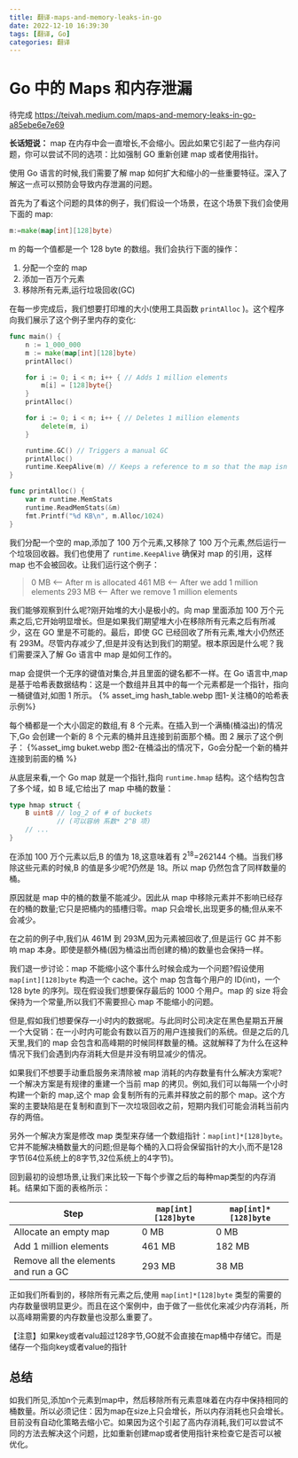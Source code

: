```yaml
---
title: 翻译-maps-and-memory-leaks-in-go
date: 2022-12-10 16:39:30
tags: [翻译, Go]
categories: 翻译
---
```


# Go 中的 Maps 和内存泄漏

待完成
https://teivah.medium.com/maps-and-memory-leaks-in-go-a85ebe6e7e69

<b>长话短说：</b> map 在内存中会一直增长,不会缩小。因此如果它引起了一些内存问题，你可以尝试不同的选项：比如强制 GO 重新创建 map 或者使用指针。

使用 Go 语言的时候,我们需要了解 map 如何扩大和缩小的一些重要特征。深入了解这一点可以预防会导致内存泄漏的问题。

首先为了看这个问题的具体的例子，我们假设一个场景，在这个场景下我们会使用下面的 map:

```go
m:=make(map[int][128]byte)
```

m 的每一个值都是一个 128 byte 的数组。我们会执行下面的操作：

1. 分配一个空的 map
2. 添加一百万个元素
3. 移除所有元素,运行垃圾回收(GC)

在每一步完成后，我们想要打印堆的大小(使用工具函数 `printAlloc` )。这个程序向我们展示了这个例子里内存的变化:

```go
func main() {
	n := 1_000_000
	m := make(map[int][128]byte)
	printAlloc()

	for i := 0; i < n; i++ { // Adds 1 million elements
		m[i] = [128]byte{}
	}
	printAlloc()

	for i := 0; i < n; i++ { // Deletes 1 million elements
		delete(m, i)
	}

	runtime.GC() // Triggers a manual GC
	printAlloc()
	runtime.KeepAlive(m) // Keeps a reference to m so that the map isn’t collected
}

func printAlloc() {
	var m runtime.MemStats
	runtime.ReadMemStats(&m)
	fmt.Printf("%d KB\n", m.Alloc/1024)
}
```

我们分配一个空的 map,添加了 100 万个元素,又移除了 100 万个元素,然后运行一个垃圾回收器。我们也使用了 `runtime.KeepAlive` 确保对 map 的引用，这样 map 也不会被回收。让我们运行这个例子：

> 0 MB <-- After m is allocated
> 461 MB <-- After we add 1 million elements
> 293 MB <-- After we remove 1 million elements

我们能够观察到什么呢?刚开始堆的大小是极小的。向 map 里面添加 100 万个元素之后,它开始明显增长。但是如果我们期望堆大小在移除所有元素之后有所减少，这在 GO 里是不可能的。最后，即使 GC 已经回收了所有元素,堆大小仍然还有 293M。尽管内存减少了,但是并没有达到我们的期望。根本原因是什么呢？我们需要深入了解 Go 语言中 map 是如何工作的。

map 会提供一个无序的键值对集合,并且里面的键名都不一样。在 Go 语言中,map 是基于哈希表数据结构：这是一个数组并且其中的每一个元素都是一个指针，指向一桶键值对,如图 1 所示。
{% asset_img hash_table.webp 图1-关注桶0的哈希表示例%}

每个桶都是一个大小固定的数组,有 8 个元素。在插入到一个满桶(桶溢出)的情况下,Go 会创建一个新的 8 个元素的桶并且连接到前面那个桶。图 2 展示了这个例子：
{%asset_img buket.webp 图2-在桶溢出的情况下，Go会分配一个新的桶并连接到前面的桶 %}

从底层来看,一个 Go map 就是一个指针,指向 `runtime.hmap` 结构。这个结构包含了多个域，如 B 域,它给出了 map 中桶的数量：

```go
type hmap struct {
    B uint8 // log_2 of # of buckets
            // (可以容纳 系数* 2^B 项)
    // ...
}
```

在添加 100 万个元素以后,B 的值为 18,这意味着有 2<sup>18</sup>=262144 个桶。当我们移除这些元素的时候,B 的值是多少呢?仍然是 18。所以 map 仍然包含了同样数量的桶。

原因就是 map 中的桶的数量不能减少。因此从 map 中移除元素并不影响已经存在的桶的数量;它只是把桶内的插槽归零。map 只会增长,出现更多的桶;但从来不会减少。

在之前的例子中,我们从 461M 到 293M,因为元素被回收了,但是运行 GC 并不影响 map 本身。即使是额外桶(因为桶溢出而创建的桶)的数量也会保持一样。

我们退一步讨论：map 不能缩小这个事什么时候会成为一个问题?假设使用 `map[int][128]byte` 构造一个 cache。这个 map 包含每个用户的 ID(int)，一个 128 byte 的序列。现在假设我们想要保存最后的 1000 个用户。map 的 size 将会保持为一个常量,所以我们不需要担心 map 不能缩小的问题。

但是,假如我们想要保存一小时内的数据呢。与此同时公司决定在黑色星期五开展一个大促销：在一小时内可能会有数以百万的用户连接我们的系统。但是之后的几天里,我们的 map 会包含和高峰期的时候同样数量的桶。这就解释了为什么在这种情况下我们会遇到内存消耗大但是并没有明显减少的情况。

如果我们不想要手动重启服务来清除被 map 消耗的内存数量有什么解决方案呢?一个解决方案是有规律的重建一个当前 map 的拷贝。例如,我们可以每隔一个小时构建一个新的 map,这个 map 会复制所有的元素并释放之前的那个 map。这个方案的主要缺陷是在复制和直到下一次垃圾回收之前，短期内我们可能会消耗当前内存的两倍。

另外一个解决方案是修改 map 类型来存储一个数组指针：`map[int]*[128]byte`。它并不能解决桶数量大的问题;但是每个桶的入口将会保留指针的大小,而不是128字节(64位系统上的8字节,32位系统上的4字节)。


回到最初的设想场景,让我们来比较一下每个步骤之后的每种map类型的内存消耗。结果如下面的表格所示：

| Step      | `map[int][128]byte` | `map[int]*[128]byte` |
| ----------- | ----------- | ----------- | 
| Allocate an empty map      | 0 MB       | 0 MB |
| Add 1 million elements  | 461 MB        | 182 MB |
| Remove all the elements and run a GC   | 293 MB        | 38 MB |


正如我们所看到的，移除所有元素之后,使用 `map[int]*[128]byte` 类型的需要的内存数量很明显更少。而且在这个案例中，由于做了一些优化来减少内存消耗，所以高峰期需要的内存数量也没那么重要了。

【注意】如果key或者valu超过128字节,GO就不会直接在map桶中存储它。而是储存一个指向key或者value的指针

## 总结
如我们所见,添加n个元素到map中，然后移除所有元素意味着在内存中保持相同的桶数量。所以必须记住：因为map在size上只会增长，所以内存消耗也只会增长。目前没有自动化策略去缩小它。如果因为这个引起了高内存消耗,我们可以尝试不同的方法去解决这个问题，比如重新创建map或者使用指针来检查它是否可以被优化。